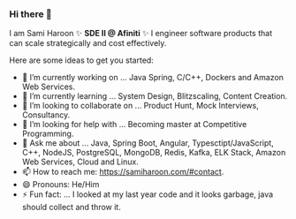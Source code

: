 ### Hi there 👋
I am Sami Haroon ✨ **SDE II @ Afiniti** ✨ I engineer software products that can scale strategically and cost effectively.

Here are some ideas to get you started:

- 🔭 I’m currently working on ... Java Spring, C/C++, Dockers and Amazon Web Services.
- 🌱 I’m currently learning ... System Design, Blitzscaling, Content Creation.
- 👯 I’m looking to collaborate on ... Product Hunt, Mock Interviews, Consultancy. 
- 🤔 I’m looking for help with ... Becoming master at Competitive Programming.
- 💬 Ask me about ... Java, Spring Boot, Angular, Typesctipt/JavaScript, C++, NodeJS, PostgreSQL, MongoDB, Redis, Kafka, ELK Stack, Amazon Web Services, Cloud and Linux.
- 📫 How to reach me: https://samiharoon.com/#contact.
- 😄 Pronouns: He/Him
- ⚡ Fun fact: ... I looked at my last year code and it looks garbage, java should collect and throw it.

